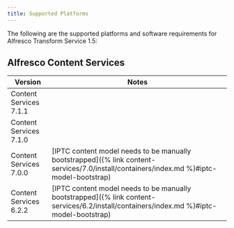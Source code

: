 ```yaml
---
title: Supported Platforms
---
```


The following are the supported platforms and software requirements for Alfresco Transform Service 1.5:

## Alfresco Content Services

|Version|Notes|
|-------|-----|
|Content Services 7.1.1||
|Content Services 7.1.0||
|Content Services 7.0.0|[IPTC content model needs to be manually bootstrapped]({% link content-services/7.0/install/containers/index.md %}#iptc-model-bootstrap)|
|Content Services 6.2.2|[IPTC content model needs to be manually bootstrapped]({% link content-services/6.2/install/containers/index.md %}#iptc-model-bootstrap)|

